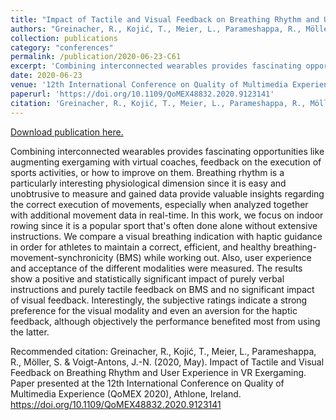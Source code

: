 ```yaml
---
title: "Impact of Tactile and Visual Feedback on Breathing Rhythm and User Experience in VR Exergaming"
authors: "Greinacher, R., Kojić, T., Meier, L., Parameshappa, R., Möller, S. & Voigt-Antons, J.-N."
collection: publications
category: "conferences"
permalink: /publication/2020-06-23-C61
excerpt: 'Combining interconnected wearables provides fascinating opportunities like augmenting exergaming with virtual coaches, feedback on the execution of sports activities, or how to improve on them. Breathing rhythm is a particularly interesting physiological dimension since it is easy and unobtrusive to measure and gained data provide valuable insights regarding the correct execution of movements, especially when analyzed together with additional movement data in real-time. In this work, we focus on indoor rowing since it is a popular sport that&apos;s often done alone without extensive instructions. We compare a visual breathing indication with haptic guidance in order for athletes to maintain a correct, efficient, and healthy breathing-movement-synchronicity (BMS) while working out. Also, user experience and acceptance of the different modalities were measured. The results show a positive and statistically significant impact of purely verbal instructions and purely tactile feedback on BMS and no significant impact of visual feedback. Interestingly, the subjective ratings indicate a strong preference for the visual modality and even an aversion for the haptic feedback, although objectively the performance benefited most from using the latter.'
date: 2020-06-23
venue: '12th International Conference on Quality of Multimedia Experience (QoMEX 2020)'
paperurl: 'https://doi.org/10.1109/QoMEX48832.2020.9123141'
citation: 'Greinacher, R., Kojić, T., Meier, L., Parameshappa, R., Möller, S. &amp; Voigt-Antons, J.-N. (2020, May). Impact of Tactile and Visual Feedback on Breathing Rhythm and User Experience in VR Exergaming. Paper presented at the 12th International Conference on Quality of Multimedia Experience (QoMEX 2020), Athlone, Ireland. https://doi.org/10.1109/QoMEX48832.2020.9123141'
---
```


<a href='https://doi.org/10.1109/QoMEX48832.2020.9123141'>Download publication here.</a>

Combining interconnected wearables provides fascinating opportunities like augmenting exergaming with virtual coaches, feedback on the execution of sports activities, or how to improve on them. Breathing rhythm is a particularly interesting physiological dimension since it is easy and unobtrusive to measure and gained data provide valuable insights regarding the correct execution of movements, especially when analyzed together with additional movement data in real-time. In this work, we focus on indoor rowing since it is a popular sport that&apos;s often done alone without extensive instructions. We compare a visual breathing indication with haptic guidance in order for athletes to maintain a correct, efficient, and healthy breathing-movement-synchronicity (BMS) while working out. Also, user experience and acceptance of the different modalities were measured. The results show a positive and statistically significant impact of purely verbal instructions and purely tactile feedback on BMS and no significant impact of visual feedback. Interestingly, the subjective ratings indicate a strong preference for the visual modality and even an aversion for the haptic feedback, although objectively the performance benefited most from using the latter.

Recommended citation: Greinacher, R., Kojić, T., Meier, L., Parameshappa, R., Möller, S. & Voigt-Antons, J.-N. (2020, May). Impact of Tactile and Visual Feedback on Breathing Rhythm and User Experience in VR Exergaming. Paper presented at the 12th International Conference on Quality of Multimedia Experience (QoMEX 2020), Athlone, Ireland. https://doi.org/10.1109/QoMEX48832.2020.9123141